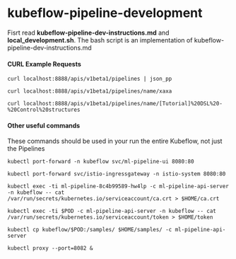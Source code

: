 # kubeflow-pipeline-development

Fisrt read **kubeflow-pipeline-dev-instructions.md** and **local_development.sh**. 
The bash script is an implementation of kubeflow-pipeline-dev-instructions.md

#### CURL Example Requests

`curl localhost:8888/apis/v1beta1/pipelines | json_pp`

`curl localhost:8888/apis/v1beta1/pipelines/name/xaxa`

`curl localhost:8888/apis/v1beta1/pipelines/name/[Tutorial]%20DSL%20-%20Control%20structures` 

#### Other useful commands
These commands should be used in your run the entire Kubeflow, not just the Pipelines

`kubectl port-forward -n kubeflow svc/ml-pipeline-ui 8080:80`

`kubectl port-forward svc/istio-ingressgateway -n istio-system 8080:80`

`kubectl exec -ti ml-pipeline-8c4b99589-hw4lp -c ml-pipeline-api-server -n kubeflow -- cat /var/run/secrets/kubernetes.io/serviceaccount/ca.crt > $HOME/ca.crt`

`kubectl exec -ti $POD -c ml-pipeline-api-server -n kubeflow -- cat /var/run/secrets/kubernetes.io/serviceaccount/token > $HOME/token`

`kubectl cp kubeflow/$POD:/samples/ $HOME/samples/ -c ml-pipeline-api-server`

`kubectl proxy --port=8082 &`

